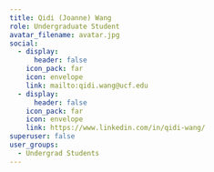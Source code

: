 ```yaml
---
title: Qidi (Joanne) Wang
role: Undergraduate Student
avatar_filename: avatar.jpg
social:
  - display:
      header: false
    icon_pack: far
    icon: envelope
    link: mailto:qidi.wang@ucf.edu
  - display:
      header: false
    icon_pack: far
    icon: envelope
    link: https://www.linkedin.com/in/qidi-wang/
superuser: false
user_groups:
  - Undergrad Students
---
```

